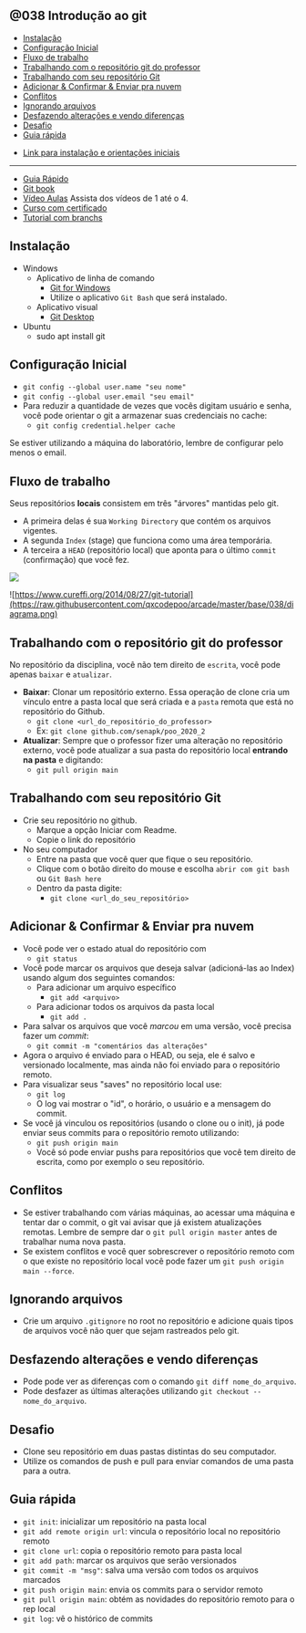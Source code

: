 ## @038 Introdução ao git

<!-- toc -->
- [Instalação](#instalação)
- [Configuração Inicial](#configuração-inicial)
- [Fluxo de trabalho](#fluxo-de-trabalho)
- [Trabalhando com o repositório git do professor](#trabalhando-com-o-repositório-git-do-professor)
- [Trabalhando com seu repositório Git](#trabalhando-com-seu-repositório-git)
- [Adicionar & Confirmar & Enviar pra nuvem](#adicionar--confirmar--enviar-pra-nuvem)
- [Conflitos](#conflitos)
- [Ignorando arquivos](#ignorando-arquivos)
- [Desfazendo alterações e vendo diferenças](#desfazendo-alterações-e-vendo-diferenças)
- [Desafio](#desafio)
- [Guia rápida](#guia-rápida)
<!-- toc -->

- [Link para instalação e orientações iniciais](https://www.webdevdrops.com/git-no-windows-github/)

___

- [Guia Rápido](https://rogerdudler.github.io/git-guide/index.pt_BR.html)
- [Git book](https://pt.wikiversity.org/wiki/Git_B%C3%A1sico)
- [Vídeo Aulas](https://www.youtube.com/playlist?list=PLInBAd9OZCzzHBJjLFZzRl6DgUmOeG3H0) Assista dos vídeos de 1 até o 4.
- [Curso com certificado](https://www.schoolofnet.com/curso/git)
- [Tutorial com branchs](https://medium.com/trainingcenter/plano-para-estudar-git-e-github-enquanto-aprende-programa%C3%A7%C3%A3o-f5d5f986f459)

## Instalação

- Windows
  - Aplicativo de linha de comando
    - [Git for Windows](https://gitforwindows.org/)
    - Utilize o aplicativo `Git Bash` que será instalado.
  - Aplicativo visual
    - [Git Desktop](https://desktop.github.com/)
- Ubuntu
  - sudo apt install git

## Configuração Inicial

- `git config --global user.name "seu nome"`
- `git config --global user.email "seu email"`
- Para reduzir a quantidade de vezes que vocês digitam usuário e senha, você pode orientar o git a armazenar suas credenciais no cache:
  - `git config credential.helper cache`

Se estiver utilizando a máquina do laboratório, lembre de configurar pelo menos o email.

## Fluxo de trabalho

Seus repositórios **locais** consistem em três "árvores" mantidas pelo git.

- A primeira delas é sua `Working Directory` que contém os arquivos vigentes.
- A segunda `Index` (stage) que funciona como uma área temporária.
- A terceira a `HEAD` (repositório local) que aponta para o último `commit` (confirmação) que você fez.

![](https://raw.githubusercontent.com/qxcodepoo/arcade/master/base/038/trees.png)

![https://www.cureffi.org/2014/08/27/git-tutorial](https://raw.githubusercontent.com/qxcodepoo/arcade/master/base/038/diagrama.png)

## Trabalhando com o repositório git do professor

No repositório da disciplina, você não tem direito de `escrita`, você pode apenas `baixar` e `atualizar`.

- **Baixar**: Clonar um repositório externo. Essa operação de clone cria um vínculo entre a pasta local que será criada e a `pasta` remota que está no repositório do Github.
  - `git clone <url_do_repositório_do_professor>`
  - Ex: `git clone github.com/senapk/poo_2020_2`
- **Atualizar**: Sempre que o professor fizer uma alteração no repositório externo, você pode atualizar a sua pasta do repositório local **entrando na pasta** e digitando:
  - `git pull origin main`

## Trabalhando com seu repositório Git

- Crie seu repositório no github.
  - Marque a opção Iniciar com Readme.
  - Copie o link do repositório
- No seu computador
  - Entre na pasta que você quer que fique o seu repositório.
  - Clique com o botão direito do mouse e escolha `abrir com git bash` ou `Git Bash here`
  - Dentro da pasta digite:
    - `git clone <url_do_seu_repositório>`

## Adicionar & Confirmar & Enviar pra nuvem

- Você pode ver o estado atual do repositório com
  - `git status`
- Você pode marcar os arquivos que deseja salvar (adicioná-las ao Index) usando algum dos seguintes comandos:
  - Para adicionar um arquivo específico
    - `git add <arquivo>`
  - Para adicionar todos os arquivos da pasta local
    - `git add .`
- Para salvar os arquivos que você _marcou_ em uma versão, você precisa fazer um _commit_:
  - `git commit -m "comentários das alterações"`
- Agora o arquivo é enviado para o HEAD, ou seja, ele é salvo e versionado localmente, mas ainda não foi enviado para o repositório remoto.
- Para visualizar seus "saves" no repositório local use:
  - `git log`
  - O log vai mostrar o "id", o horário, o usuário e a mensagem do commit.
- Se você já vinculou os repositórios (usando o clone ou o init), já pode enviar seus commits para o repositório remoto utilizando:
  - `git push origin main`
  - Você só pode enviar pushs para repositórios que você tem direito de escrita, como por exemplo o seu repositório.

## Conflitos

- Se estiver trabalhando com várias máquinas, ao acessar uma máquina e tentar dar o commit, o git vai avisar que já existem atualizações remotas. Lembre de sempre dar o `git pull origin master` antes de trabalhar numa nova pasta.
- Se existem conflitos e você quer sobrescrever o repositório remoto com o que existe no repositório local você pode fazer um `git push origin main --force`.

## Ignorando arquivos

- Crie um arquivo `.gitignore` no root no repositório e adicione quais tipos de arquivos você não quer que sejam rastreados pelo git.

## Desfazendo alterações e vendo diferenças

- Pode pode ver as diferenças com o comando `git diff nome_do_arquivo`.
- Pode desfazer as últimas alterações utilizando `git checkout -- nome_do_arquivo`.

## Desafio

- Clone seu repositório em duas pastas distintas do seu computador.
- Utilize os comandos de push e pull para enviar comandos de uma pasta para a outra.

## Guia rápida

- `git init`: inicializar um repositório na pasta local
- `git add remote origin url`: vincula o repositório local no repositório remoto
- `git clone url`: copia o repositório remoto para pasta local
- `git add path`: marcar os arquivos que serão versionados
- `git commit -m "msg"`: salva uma versão com todos os arquivos marcados
- `git push origin main`: envia os commits para o servidor remoto
- `git pull origin main`: obtém as novidades do repositório remoto para o rep local
- `git log`: vê o histórico de commits
